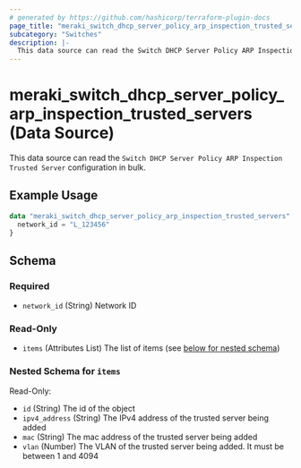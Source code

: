 ```yaml
---
# generated by https://github.com/hashicorp/terraform-plugin-docs
page_title: "meraki_switch_dhcp_server_policy_arp_inspection_trusted_servers Data Source - terraform-provider-meraki"
subcategory: "Switches"
description: |-
  This data source can read the Switch DHCP Server Policy ARP Inspection Trusted Server configuration in bulk.
---
```


# meraki_switch_dhcp_server_policy_arp_inspection_trusted_servers (Data Source)

This data source can read the `Switch DHCP Server Policy ARP Inspection Trusted Server` configuration in bulk.

## Example Usage

```terraform
data "meraki_switch_dhcp_server_policy_arp_inspection_trusted_servers" "example" {
  network_id = "L_123456"
}
```

<!-- schema generated by tfplugindocs -->
## Schema

### Required

- `network_id` (String) Network ID

### Read-Only

- `items` (Attributes List) The list of items (see [below for nested schema](#nestedatt--items))

<a id="nestedatt--items"></a>
### Nested Schema for `items`

Read-Only:

- `id` (String) The id of the object
- `ipv4_address` (String) The IPv4 address of the trusted server being added
- `mac` (String) The mac address of the trusted server being added
- `vlan` (Number) The VLAN of the trusted server being added. It must be between 1 and 4094
